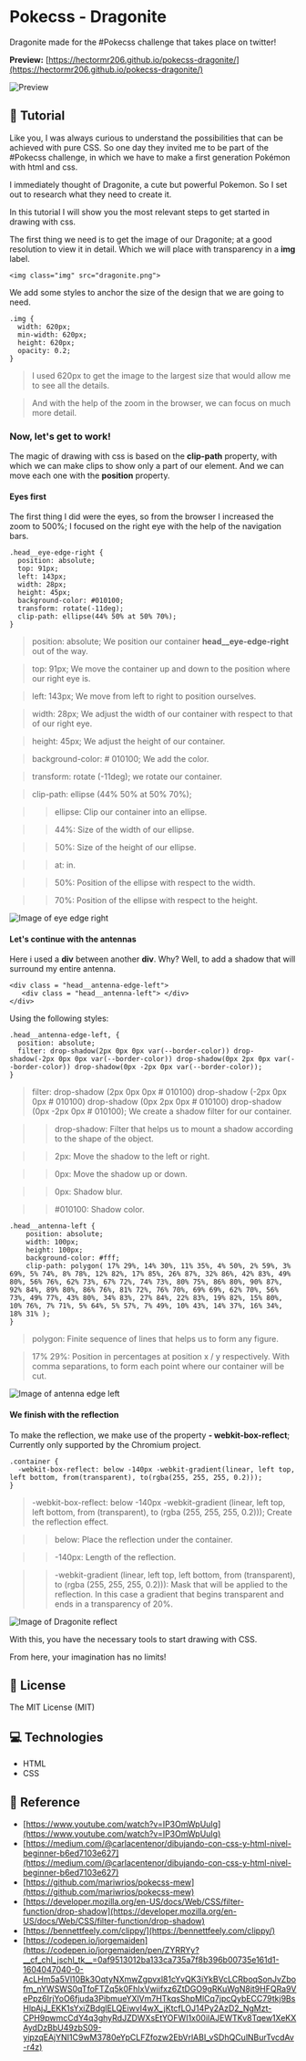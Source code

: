 # Pokecss - Dragonite

Dragonite made for the #Pokecss challenge that takes place on twitter!

**Preview:** [https://hectormr206.github.io/pokecss-dragonite/](https://hectormr206.github.io/pokecss-dragonite/)

![Preview](.readme-static/preview.png)

## 🚀 Tutorial

Like you, I was always curious to understand the possibilities that can be achieved with pure CSS. So one day they invited me to be part of the #Pokecss challenge, in which we have to make a first generation Pokémon with html and css.

I immediately thought of Dragonite, a cute but powerful Pokemon. So I set out to research what they need to create it.

In this tutorial I will show you the most relevant steps to get started in drawing with css.

The first thing we need is to get the image of our Dragonite; at a good resolution to view it in detail. Which we will place with transparency in a **img** label.

```
<img class="img" src="dragonite.png">
```

We add some styles to anchor the size of the design that we are going to need.

```
.img {
  width: 620px;
  min-width: 620px;
  height: 620px;
  opacity: 0.2;
}
```

> I used 620px to get the image to the largest size that would allow me to see all the details.

> And with the help of the zoom in the browser, we can focus on much more detail.

### Now, let's get to work!

The magic of drawing with css is based on the **clip-path** property, with which we can make clips to show only a part of our element. And we can move each one with the **position** property.

#### Eyes first

The first thing I did were the eyes, so from the browser I increased the zoom to 500%; I focused on the right eye with the help of the navigation bars.

```
.head__eye-edge-right {
  position: absolute;
  top: 91px;
  left: 143px;
  width: 28px;
  height: 45px;
  background-color: #010100;
  transform: rotate(-11deg);
  clip-path: ellipse(44% 50% at 50% 70%);
}
```

> position: absolute; We position our container **head__eye-edge-right** out of the way.

> top: 91px; We move the container up and down to the position where our right eye is.

> left: 143px; We move from left to right to position ourselves.

> width: 28px; We adjust the width of our container with respect to that of our right eye.

> height: 45px; We adjust the height of our container.

> background-color: # 010100; We add the color.

> transform: rotate (-11deg); we rotate our container.

> clip-path: ellipse (44% 50% at 50% 70%);

>> ellipse: Clip our container into an ellipse.

>> 44%: Size of the width of our ellipse.

>> 50%: Size of the height of our ellipse.

>> at: in.

>> 50%: Position of the ellipse with respect to the width.

>> 70%: Position of the ellipse with respect to the height.

![Image of eye edge right](https://user-images.githubusercontent.com/45437401/99017960-a3115200-251e-11eb-84f6-a49c0a45b053.png)

#### Let's continue with the antennas

Here i used a **div** between another **div**. Why? Well, to add a shadow that will surround my entire antenna.

```
<div class = "head__antenna-edge-left">
   <div class = "head__antenna-left"> </div>
</div>
```

Using the following styles:

```
.head__antenna-edge-left, {
  position: absolute;
  filter: drop-shadow(2px 0px 0px var(--border-color)) drop-shadow(-2px 0px 0px var(--border-color)) drop-shadow(0px 2px 0px var(--border-color)) drop-shadow(0px -2px 0px var(--border-color));
}
```

> filter: drop-shadow (2px 0px 0px # 010100) drop-shadow (-2px 0px 0px # 010100) drop-shadow (0px 2px 0px # 010100) drop-shadow (0px -2px 0px # 010100); We create a shadow filter for our container.

>> drop-shadow: Filter that helps us to mount a shadow according to the shape of the object.

>> 2px: Move the shadow to the left or right.

>> 0px: Move the shadow up or down.

>> 0px: Shadow blur.

>> #010100: Shadow color.

```
.head__antenna-left {
    position: absolute;
    width: 100px;
    height: 100px;
    background-color: #fff;
    clip-path: polygon( 17% 29%, 14% 30%, 11% 35%, 4% 50%, 2% 59%, 3% 69%, 5% 74%, 8% 78%, 12% 82%, 17% 85%, 26% 87%, 32% 86%, 42% 83%, 49% 80%, 56% 76%, 62% 73%, 67% 72%, 74% 73%, 80% 75%, 86% 80%, 90% 87%, 92% 84%, 89% 80%, 86% 76%, 81% 72%, 76% 70%, 69% 69%, 62% 70%, 56% 73%, 49% 77%, 43% 80%, 34% 83%, 27% 84%, 22% 83%, 19% 82%, 15% 80%, 10% 76%, 7% 71%, 5% 64%, 5% 57%, 7% 49%, 10% 43%, 14% 37%, 16% 34%, 18% 31% );
}
```

> polygon: Finite sequence of lines that helps us to form any figure.

> 17% 29%: Position in percentages at position x / y respectively. With comma separations, to form each point where our container will be cut.

![Image of antenna edge left](https://user-images.githubusercontent.com/45437401/99018431-a527e080-251f-11eb-82e6-380b0a330cd8.png)

#### We finish with the reflection

To make the reflection, we make use of the property **- webkit-box-reflect**; Currently only supported by the Chromium project.

```
.container {
  -webkit-box-reflect: below -140px -webkit-gradient(linear, left top, left bottom, from(transparent), to(rgba(255, 255, 255, 0.2)));
}
```
> -webkit-box-reflect: below -140px -webkit-gradient (linear, left top, left bottom, from (transparent), to (rgba (255, 255, 255, 0.2))); Create the reflection effect.

>> below: Place the reflection under the container.

>> -140px: Length of the reflection.

>> -webkit-gradient (linear, left top, left bottom, from (transparent), to (rgba (255, 255, 255, 0.2))): Mask that will be applied to the reflection. In this case a gradient that begins transparent and ends in a transparency of 20%.

![Image of Dragonite reflect](https://user-images.githubusercontent.com/45437401/99018480-c983bd00-251f-11eb-9e8b-7877bb4ecbc2.png)

With this, you have the necessary tools to start drawing with CSS.

From here, your imagination has no limits!

## 🧾 License

The MIT License (MIT)

## 💻 Technologies

- HTML
- CSS

## 📖 Reference
* [https://www.youtube.com/watch?v=IP3OmWpUuIg](https://www.youtube.com/watch?v=IP3OmWpUuIg)
* [https://medium.com/@carlacentenor/dibujando-con-css-y-html-nivel-beginner-b6ed7103e627](https://medium.com/@carlacentenor/dibujando-con-css-y-html-nivel-beginner-b6ed7103e627)
* [https://github.com/mariwrios/pokecss-mew](https://github.com/mariwrios/pokecss-mew)
* [https://developer.mozilla.org/en-US/docs/Web/CSS/filter-function/drop-shadow](https://developer.mozilla.org/en-US/docs/Web/CSS/filter-function/drop-shadow)
* [https://bennettfeely.com/clippy/](https://bennettfeely.com/clippy/)
* [https://codepen.io/jorgemaiden](https://codepen.io/jorgemaiden/pen/ZYRRYy?__cf_chl_jschl_tk__=0af9513012ba133ca735a7f8b396b00735e161d1-1604047040-0-AcLHm5a5Vl10Bk3OqtyNXmwZgpvxl81cYvQK3iYkBVcLCRboqSonJvZbofm_nYWSWS0qTfoFTZq5k0FhIxVwiifxz6ZtDGO9gRKuWgN8jt9HFQRa9VePpz6IrjYoO6fjuda3PibmueYXlVm7HTkqsShpMlCq7jpcQybECC79tkj9BsHlpAjJ_EKK1sYxiZBdglELQEiwvI4wX_jKtcfLOJ14Py2AzD2_NgMzt-CPH9pwmcCdY4q3ghyRdJZDWXsEtYOFWI1x00ilAJEWTKv8Tqew1XeKXAydDzBbU49zbS09-yipzqEAjYNI1C9wM3780eYpCLFZfozw2EbVrlABI_vSDhQCulNBurTvcdAv-r4z)